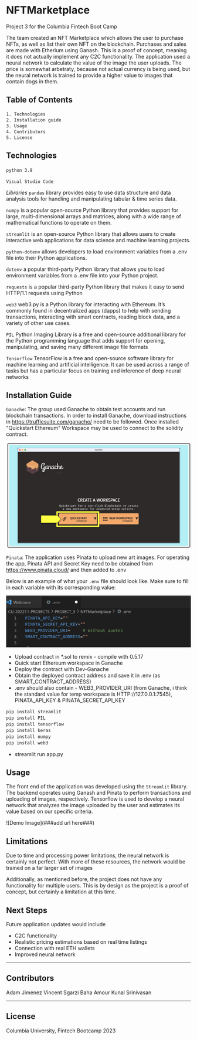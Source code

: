 # NFTMarketplace
Project 3 for the Columbia Fintech Boot Camp

The team created an NFT Marketplace which allows the user to purchase NFTs, as well as list their own NFT on the blockchain. Purchases and sales are made with Etherium using Ganash. This is a proof of concept, meaning it does not actually implement any C2C functionality. The application used a neural network to calculate the value of the image the user uploads. The price is somewhat arbetraty, because not actual currency is being used, but the neural network is trained to provide a higher value to images that contain dogs in them.

## Table of Contents
    1. Technologies
    2. Installation guide
    3. Usage
    4. Contributors
    5. License

## Technologies
`python 3.9`

`Visual Studio Code`

*Libraries*
`pandas` library provides easy to use data structure and data analysis tools for handling and manipulating tabular & time series data.

`numpy` is a popular open-source Python library that provides support for large, multi-dimensional arrays and matrices, along with a wide range of mathematical functions to operate on them.

`streamlit` is an open-source Python library that allows users to create interactive web applications for data science and machine learning projects.

`python-dotenv` allows developers to load environment variables from a .env file into their Python applications.

`dotenv` a popular third-party Python library that allows you to load environment variables from a .env file into your Python project.

`requests` is a popular third-party Python library that makes it easy to send HTTP/1.1 requests using Python

`web3` web3.py is a Python library for interacting with Ethereum. It’s commonly found in decentralized apps (dapps) to help with sending transactions, interacting with smart contracts, reading block data, and a variety of other use cases.

`PIL` Python Imaging Library is a free and open-source additional library for the Python programming language that adds support for opening, manipulating, and saving many different image file formats

`Tensorflow` TensorFlow is a free and open-source software library for machine learning and artificial intelligence. It can be used across a range of tasks but has a particular focus on training and inference of deep neural networks

## Installation Guide

`Ganache`: The group used Ganache to obtain test accounts and run blockchain transactions. In order to install Ganache, download instructions in https://trufflesuite.com/ganache/ need to be followed. Once installed "Quickstart Ethereum" Workspace may be used to connect to the solidity contract.

![GanacheSetup](./readme_images/image_720-1.png)

`Pinata`: The application uses Pinata to upload new art images. For operating the app, Pinata API and Secret Key need to be obtained from https://www.pinata.cloud/ and then added to .env

Below is an example of what your `.env` file should look like. Make sure to fill in each variable with its corresponding value:

![envFile](./readme_images/image_720.png)

- Upload contract in  *.sol to remix - compile with 0.5.17
- Quick start Ethereum workspace in Ganache
- Deploy the contract with Dev-Ganache
- Obtain the deployed contract address  and save it in .env (as SMART_CONTRACT_ADDRESS)
- .env should also contain -  WEB3_PROVIDER_URI (from Ganache, i think the standard value for temp workspace is HTTP://127.0.0.1:7545), PINATA_API_KEY & PINATA_SECRET_API_KEY

```python
pip install streamlit
pip install PIL
pip install tensorflow
pip install keras
pip install numpy
pip install web3
```

- streamlit run app.py

## Usage

The front end of the application was developed using the `Streamlit` library. The backend operates using Ganash and Pinata to perform transactions and uploading of images, respectively. Tensorflow is used to develop a neural network that analyzes the image uploaded by the user and estimates its value based on our specific criteria.

![Demo Image](###add url here###)

## Limitations
Due to time and processing power limitations, the neural network is certainly not perfect. With more of these resources, the network would be trained on a far larger set of images

Additionally, as mentioned before, the project does not have any functionality for multiple users. This is by design as the project is a proof of concept, but certainly a limitation at this time.


## Next Steps
Future application updates would include
- C2C functionality
- Realistic pricing estimations based on real time listings
- Connection with real ETH wallets
- Improved neural network

---

## Contributors

Adam Jimenez
Vincent Sgarzi
Baha Amour
Kunal Srinivasan

---

## License

Columbia University, Fintech Bootcamp 2023
